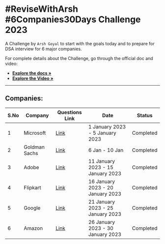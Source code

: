 # #ReviseWithArsh #6Companies30Days Challenge 2023

A Challenge by `Arsh Goyal` to start with the goals today and to prepare for DSA interview for 6 major companies.
<!--
[![ReviseWithArsh](https://img.shields.io/badge/Language-CPP-934fb5?style=for-the-badge&logo=cpp&logoColor=white)](https://github.com/bhartik021/6Companies30days)
[![ReviseWithArsh](https://img.shields.io/badge/ReviseWithArsh-6Companies30Days-green?style=for-the-badge&logo=github)](https://github.com/bhartik021/6Companies30days)
[![ReviseWithArsh](https://img.shields.io/badge/LeetCode-000000?style=for-the-badge&logo=LeetCode&logoColor=#d16c06)](https://github.com/bhartik021/6Companies30days)
--->
For complete details about the Challenge, go through the official doc and video: 

* <a href="https://docs.google.com/document/d/1jkVKWPcOAE2Xjt7GFLV-M8N50HygZpWcO26REFa7dZM/edit?usp=sharing"><strong>Explore the docs »</strong></a><br/>
* <a href="https://linktw.in/tYRJcv"><strong>Explore the Video »</strong></a><br/>
<hr/>


## Companies:
| S.No | Company | Questions Link | Date | Status |
| ---- | ------- | -------------- | ---- | ------ |
| 1    | Microsoft | [Link](https://docs.google.com/document/d/1jkVKWPcOAE2Xjt7GFLV-M8N50HygZpWcO26REFa7dZM/edit?usp=sharing) | 1 January 2023 - 5 January 2023 | Completed | 
| 2    | Goldman Sachs | [Link](https://docs.google.com/document/d/1jkVKWPcOAE2Xjt7GFLV-M8N50HygZpWcO26REFa7dZM/edit?usp=sharing) | 6 Jan - 10 Jan | Completed | 
| 3    | Adobe | [Link](https://docs.google.com/document/d/1jkVKWPcOAE2Xjt7GFLV-M8N50HygZpWcO26REFa7dZM/edit?usp=sharing) | 11 January 2023 - 15 January 2023 | Completed | 
| 4    | Flipkart | [Link](https://docs.google.com/document/d/1jkVKWPcOAE2Xjt7GFLV-M8N50HygZpWcO26REFa7dZM/edit?usp=sharing) | 16 January 2023 - 20 January 2023 | Completed | 
| 5    | Google | [Link](https://docs.google.com/document/d/1jkVKWPcOAE2Xjt7GFLV-M8N50HygZpWcO26REFa7dZM/edit?usp=sharing) | 21 January 2023 - 25 January 2023 | Completed | 
| 6    | Amazon | [Link](https://docs.google.com/document/d/1jkVKWPcOAE2Xjt7GFLV-M8N50HygZpWcO26REFa7dZM/edit?usp=sharing) | 26 January 2023 - 30 January 2023 | Completed | 


